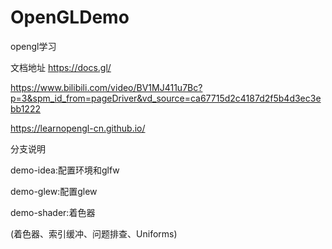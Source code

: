 # OpenGLDemo
opengl学习

文档地址 https://docs.gl/


https://www.bilibili.com/video/BV1MJ411u7Bc?p=3&spm_id_from=pageDriver&vd_source=ca67715d2c4187d2f5b4d3ec3ebb1222

https://learnopengl-cn.github.io/


分支说明

demo-idea:配置环境和glfw

demo-glew:配置glew

demo-shader:着色器

  (着色器、索引缓冲、问题排查、Uniforms)
